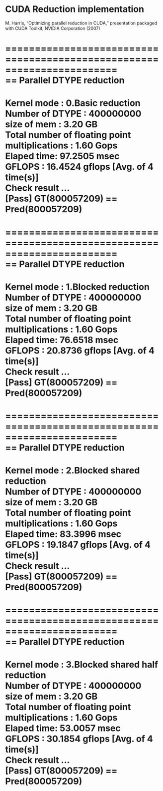 # CUDA Reduction implementation   
  
 M. Harris, “Optimizing parallel reduction in CUDA,” presentation packaged with CUDA Toolkit, NVIDIA Corporation (2007)    



=======================================================================  
== Parallel DTYPE reduction  
=======================================================================  
Kernel mode : 0.Basic reduction  
Number of DTYPE : 400000000  
    size of mem : 3.20 GB  
    Total number of floating point multiplications : 1.60 Gops  
    Elaped time: 97.2505 msec  
    GFLOPS : 16.4524 gflops [Avg. of 4 time(s)]  
Check result ...  
    [Pass] GT(800057209) == Pred(800057209)  
=======================================================================  
  
   
   
=======================================================================  
== Parallel DTYPE reduction  
=======================================================================  
Kernel mode : 1.Blocked reduction  
Number of DTYPE : 400000000  
    size of mem : 3.20 GB  
    Total number of floating point multiplications : 1.60 Gops  
    Elaped time: 76.6518 msec  
    GFLOPS : 20.8736 gflops [Avg. of 4 time(s)]  
Check result ...  
    [Pass] GT(800057209) == Pred(800057209)  
=======================================================================  
  
   
  
=======================================================================  
== Parallel DTYPE reduction  
=======================================================================  
Kernel mode : 2.Blocked shared reduction  
Number of DTYPE : 400000000  
    size of mem : 3.20 GB  
    Total number of floating point multiplications : 1.60 Gops  
    Elaped time: 83.3996 msec  
    GFLOPS : 19.1847 gflops [Avg. of 4 time(s)]  
Check result ...  
    [Pass] GT(800057209) == Pred(800057209)  
=======================================================================  
  
  
  
=======================================================================  
== Parallel DTYPE reduction  
=======================================================================  
Kernel mode : 3.Blocked shared half reduction  
Number of DTYPE : 400000000  
    size of mem : 3.20 GB  
    Total number of floating point multiplications : 1.60 Gops  
    Elaped time: 53.0057 msec  
    GFLOPS : 30.1854 gflops [Avg. of 4 time(s)]  
Check result ...  
    [Pass] GT(800057209) == Pred(800057209)  
=======================================================================  
    
